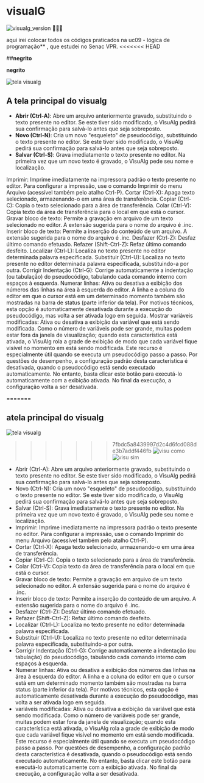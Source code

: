 # visualG
![visualg_version](https://img.shields.io/badge/visualg-3.0-brightgreen.svg) 🙌🦕🤠

aqui irei colocar todos os códigos praticados na uc09 -
 lógica de programação** , que estudei no Senac VPR.
<<<<<<< HEAD
 
##__negrito__

__negrito__

![tela visualg](https://user-images.githubusercontent.com/52284136/60517191-9e475780-9cb5-11e9-8838-4104d3840d11.png)
## A tela principal do visualg
- **Abrir (Ctrl-A)**: Abre um arquivo anteriormente gravado, substituindo o texto presente no editor. Se este tiver sido
modificado, o VisuAlg pedirá sua confirmação para salvá-lo antes que seja sobreposto.
- **Novo (Ctrl-N)**: Cria um novo "esqueleto" de pseudocódigo, substituindo o texto presente no editor. Se este tiver sido
modificado, o VisuAlg pedirá sua confirmação para salvá-lo antes que seja sobreposto.
- **Salvar (Ctrl-S)**: Grava imediatamente o texto presente no editor. Na primeira vez que um novo texto é gravado, o
VisuAlg pede seu nome e localização.

Imprimir: Imprime imediatamente na impressora padrão o texto presente no editor. Para configurar a impressão, use o comando Imprimir do menu Arquivo (acessível também pelo atalho Ctrl-P).
Cortar (Ctrl-X): Apaga texto selecionado, armazenando-o em uma área de transferência.
Copiar (Ctrl-C): Copia o texto selecionado para a área de transferência.
Colar (Ctrl-V): Copia texto da área de transferência para o local em que está o cursor.
Gravar bloco de texto: Permite a gravação em arquivo de um texto selecionado no editor. A extensão sugerida para o nome do arquivo é .inc.
Inserir bloco de texto: Permite a inserção do conteúdo de um arquivo. A extensão sugerida para o nome do arquivo é .inc.
Desfazer (Ctrl-Z): Desfaz último comando efetuado.
Refazer (Shift-Ctrl-Z): Refaz último comando desfeito.
Localizar (Ctrl-L): Localiza no texto presente no editor determinada palavra especificada.
Substituir (Ctrl-U): Localiza no texto presente no editor determinada palavra especificada, substituindo-a por outra.
Corrigir Indentação (Ctrl-G): Corrige automaticamente a indentação (ou tabulação) do pseudocódigo, tabulando cada comando interno com espaços à esquerda.
Numerar linhas: Ativa ou desativa a exibição dos números das linhas na área à esquerda do editor. A linha e a coluna do editor em que o cursor está em um determinado momento também são mostradas na barra de status (parte inferior da tela). Por motivos técnicos, esta opção é automaticamente desativada durante a execução do pseudocódigo, mas volta a ser ativada logo em seguida.
Mostrar variáveis modificadas: Ativa ou desativa a exibição da variável que está sendo modificada. Como o número de variáveis pode ser grande, muitas podem estar fora da janela de visualização; quando esta característica está ativada, o VisuAlg rola a grade de exibição de modo que cada variável fique visível no momento em está sendo modificada. Este recurso é especialmente útil quando se executa um pseudocódigo passo a passo. Por questões de desempenho, a configuração padrão desta característica é desativada, quando o pseudocódigo está sendo executado automaticamente. No entanto, basta clicar este botão para executá-lo automaticamente com a exibição ativada. No final da execução, a configuração volta a ser desativada.

=======

## atela principal do visualg
![tela visualg](https://user-images.githubusercontent.com/52284136/60517191-9e475780-9cb5-11e9-8838-4104d3840d11.png)
>>>>>>> 7fbdc5a8439997d2c4d6fcd088de3b7addf446fb
![visu como](https://user-images.githubusercontent.com/52284136/60517222-ac957380-9cb5-11e9-90d9-5bb5d7434159.png)
![visu sim](https://user-images.githubusercontent.com/52284136/60517240-b0c19100-9cb5-11e9-9eeb-babb33d8694f.png)

* Abrir (Ctrl-A): Abre um arquivo anteriormente gravado, substituindo o texto presente no editor. Se este tiver sido modificado, o VisuAlg pedirá sua confirmação para salvá-lo antes que seja sobreposto.
* Novo (Ctrl-N): Cria um novo "esqueleto" de pseudocódigo, substituindo o texto presente no editor. Se este tiver sido modificado, o VisuAlg pedirá sua confirmação para salvá-lo antes que seja sobreposto.
* Salvar (Ctrl-S): Grava imediatamente o texto presente no editor. Na primeira vez que um novo texto é gravado, o VisuAlg pede seu nome e localização.
* Imprimir: Imprime imediatamente na impressora padrão o texto presente no editor. Para configurar a impressão, use o comando Imprimir do menu Arquivo (acessível também pelo atalho Ctrl-P).
* Cortar (Ctrl-X): Apaga texto selecionado, armazenando-o em uma área de transferência.
* Copiar (Ctrl-C): Copia o texto selecionado para a área de transferência.
* Colar (Ctrl-V): Copia texto da área de transferência para o local em que está o cursor.
* Gravar bloco de texto: Permite a gravação em arquivo de um texto selecionado no editor. A extensão sugerida para o nome do arquivo é .inc.
* Inserir bloco de texto: Permite a inserção do conteúdo de um arquivo. A extensão sugerida para o nome do arquivo é .inc.
* Desfazer (Ctrl-Z): Desfaz último comando efetuado.
* Refazer (Shift-Ctrl-Z): Refaz último comando desfeito.
* Localizar (Ctrl-L): Localiza no texto presente no editor determinada palavra especificada.
* Substituir (Ctrl-U): Localiza no texto presente no editor determinada palavra especificada, substituindo-a por outra.
* Corrigir Indentação (Ctrl-G): Corrige automaticamente a indentação (ou tabulação) do pseudocódigo, tabulando cada comando interno com espaços à esquerda.
* Numerar linhas: Ativa ou desativa a exibição dos números das linhas na área à esquerda do editor. A linha e a coluna do editor em que o cursor está em um determinado momento também são mostradas na barra   status (parte inferior da tela). Por motivos técnicos, esta opção é automaticamente desativada durante a execução do pseudocódigo, mas volta a ser ativada logo em seguida.
*  variáveis modificadas: Ativa ou desativa a exibição da variável que está sendo modificada. Como o número de variáveis pode ser grande, muitas podem estar fora da janela de visualização; quando esta característica está ativada, o VisuAlg rola a grade de exibição de modo que cada variável fique visível no momento em está sendo modificada. Este recurso é especialmente útil quando se executa um pseudocódigo passo a passo. Por questões de desempenho, a configuração padrão desta característica é desativada, quando o pseudocódigo está sendo executado automaticamente. No entanto, basta clicar este botão para executá-lo automaticamente com a exibição ativada. No final da execução, a configuração volta a ser desativada.






